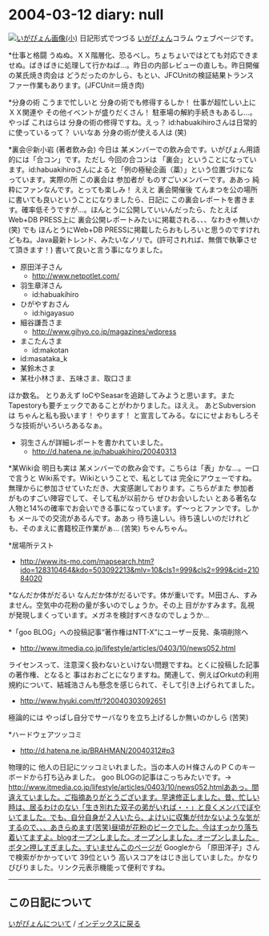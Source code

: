 2004-03-12 diary: null
=====================================================================================================
[![いがぴょん画像(小)](https://igapyon.github.io/diary/images/iga200306s.jpg "いがぴょん")](https://igapyon.github.io/diary/memo/memoigapyon.html) 日記形式でつづる [いがぴょん](https://igapyon.github.io/diary/memo/memoigapyon.html)コラム ウェブページです。

*仕事と格闘
うぬぬ。ＸＸ階層化、恐るべし。ちょちょいではとても対応できませぬ。ばきばきに処理して行かねば…。昨日の内部レビューの直しも。昨日開催の某氏焼き肉会は どうだったのかしら、もとい、JFCUnitの検証結果トランスファー作業もあります。(JFCUnit＝焼き肉)

*分身の術
こうまで忙しいと 分身の術でも修得するしか！ 仕事が超忙しい上に ＸＸ関連や その他イベントが盛りだくさん！ 駐車場の解約手続きもあるし…。やっぱ これはらは 分身の術の修得ですね。えっ？ id:habuakihiroさんは日常的に使っているって？ いいなあ 分身の術が使える人は (笑)

*裏会＠新小岩 (著者飲み会)
今日は 某メンバーでの飲み会です。いがぴょん用語的には「合コン」です。ただし 今回の合コンは 「裏会」ということになっています。id:habuakihiroさんによると「例の極秘企画（藁）」という位置づけになっています。実際の所 この裏会は 参加者が ものすごいメンバーです。ああっ 純粋にファンなんです。とっても楽しみ！
ええと 裏会開催後 てんまつを公の場所に書いても良いということになりましたら、日記に この裏会レポートを書きます。確率低そうですが…。ほんとうに公開していいんだったら、たとえば Web+DB PRESS上に 裏会公開レポートみたいに掲載される、、、なわきゃ無いか (笑) でも ほんとうにWeb+DB PRESSに掲載したらおもしろいと思うのですけれどもね。Java最新トレンド、みたいなノリで。(許可されれば、無償で執筆させて頂きます！)
書いて良いと言う事になりました。

* 原田洋子さん
  * http://www.netpotlet.com/
* 羽生章洋さん
  * id:habuakihiro
* ひがやすおさん
  * id:higayasuo
* 細谷謙吾さま
  * http://www.gihyo.co.jp/magazines/wdpress
* まこたんさま
  * id:makotan
* id:masataka_k
* 某鈴木さま
* 某社小林さま、五味さま、取口さま

ほか数名。
とりあえず IoCやSeasarを追跡してみようと思います。また Tapestoryも要チェックであることがわかりました。ほええ。
あとSubversionは ちゃんと私も扱います！ やります！ と宣言してみる。なににせよおもしろそうな技術がいろいろあるなぁ。


* 羽生さんが詳細レポートを書かれていました。
  * http://d.hatena.ne.jp/habuakihiro/20040313


*某Wiki会
明日も実は 某メンバーでの飲み会です。こちらは「表」かな…。一口で言うと Wiki系です。Wikiということで、私としては 完全にアウェーですね。無理からに参加させていただき、大変感謝しております。こちらがまた 参加者がものすごい陣容でして、そして私が以前から ぜひお会いしたい とある著名な人物と14%の確率でお会いできる事になっています。ず～っとファンです。しかも メールでの交流があるんです。ああっ 待ち遠しい。待ち遠しいのだけれども、そのまえに書籍校正作業がぁ… (苦笑) ちゃんちゃん。

*居場所テスト

* http://www.its-mo.com/mapsearch.htm?ido=128310464&kdo=503092213&mlv=10&cls1=999&cls2=999&cid=21084020


*なんだか体がだるい
なんだか体がだるいです。体が重いです。Ｍ田さん、すみません。空気中の花粉の量が多いのでしょうか。その上 目がかすみます。乱視が発現しまくっています。メガネを検討すべきなのでしょうか…

*「goo BLOG」への投稿記事“著作権はNTT-X”にユーザー反発、条項削除へ

* http://www.itmedia.co.jp/lifestyle/articles/0403/10/news052.html

ライセンスって、注意深く扱わないといけない問題ですね。とくに投稿した記事の著作権、となると 事はおおごとになりますね。関連して、例えばOrkutの利用規約について、結城浩さんも懸念を感じられて、そして引き上げられてました。

* http://www.hyuki.com/tf/?20040303092651

極論的には やっぱし自分でサーバなりを立ち上げるしか無いのかしら (苦笑)

*ハードウェアツッコミ

* http://d.hatena.ne.jp/BRAHMAN/20040312#p3

物理的に 他人の日記にツッコミいれました。当の本人のＨ條さんのＰＣのキーボードから打ち込みました。
goo BLOGの記事はこっちみたいです。→ http://www.itmedia.co.jp/lifestyle/articles/0403/10/news052.htmlああっ。間違えていました。ご指摘ありがとうございます。早速修正しました。昔、忙しい時は、居るわけのない「生き別れた双子の弟がいれば・・」と良くメンバでぼやいてました。でも、自分自身が２人いたら、よけいに収集が付かないような気がするので、、、あきらめます(苦笑)昼頃が花粉のピークでした。今はすっかり落ち着いてますよ。blogオープンしました。オープンしました。オープンしました。ボタン押しすぎました。すいませんこのページが Googleから 「原田洋子」さんで検索がかかっていて 39位という 高いスコアをはじき出していました。かなりびびりました。リンク元表示機能って便利ですね。


----------------------------------------------------------------------------------------------------

## この日記について
[いがぴょんについて](https://igapyon.github.io/diary/memo/memoigapyon.html) / [インデックスに戻る](https://igapyon.github.io/diary/idxall.html)
